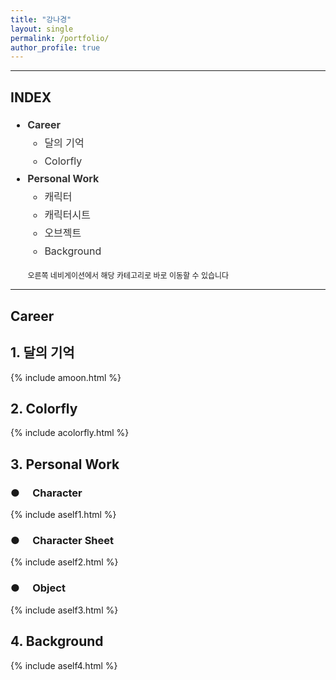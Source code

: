 ```yaml
---
title: "강나경"
layout: single
permalink: /portfolio/
author_profile: true
---
```

<style>
  .index-links a {
    text-decoration: none;
    color: #333; /* 기본 글자색 */
    transition: color 0.3s ease; /* 부드럽게 색 변환 */
  }

  .index-links a:hover {
    text-decoration: underline;
    color: 	#7e57c2; /* 원하는 색으로 변경 */
  }
</style>

<style>
  .side-nav {
    position: fixed;
    top: 180px;
    right: 0;
    width: 20px;
    height: 200px;
    background-color: rgba(255, 255, 255, 0.9);
    border-left: 5px solid #ddd;
    transition: width 0.3s ease;
    overflow: hidden;
    z-index: 9999;
    padding: 10px 0;
  }

  .side-nav:hover {
    width: 180px; /* 커졌을 때 너비 */
    height: auto;
    padding: 10px 15px;
    box-shadow: -2px 2px 8px rgba(0, 0, 0, 0.15);
  }

  .side-nav a {
    display: block;
    color: #333;
    text-decoration: none;
    margin-bottom: 8px;
    font-size: 14px;
    white-space: nowrap;
    opacity: 0;
    transition: opacity 0.2s ease 0.2s;
  }

  .side-nav:hover a {
    opacity: 1;
  }

  .side-nav strong {
    display: block;
    margin-top: 10px;
    font-weight: bold;
    opacity: 0;
    transition: opacity 0.2s ease 0.2s;
  }

  .side-nav:hover strong {
    opacity: 1;
  }

  @media (max-width: 1000px) {
    .side-nav {
      display: none;
    }
  }
</style>

<!-- 고정 네비게이터 HTML -->
<div class="side-nav">
  <strong><a href="#ca">Career</a></strong>
  <a href="#dal">달의 기억</a>
  <a href="#color">Colorfly</a>
  <br><strong><a href="#wo">Personal Work</a></strong>
  <a href="#cha">캐릭터</a>
  <a href="#sheet">캐릭터시트</a>
  <a href="#object">오브젝트</a>
  <a href="#etc">Background</a>
</div>

----------------------------------------------
<h2>INDEX</h2>
<div class="index-links">
<ul style="font-size: 16px; line-height: 1.8;">
  <li><strong><a href="#ca">Career</a></strong>
    <ul>
      <li><a href="#dal">달의 기억</a></li>
      <li><a href="#color">Colorfly</a></li>
    </ul>
  </li>
  <li><strong><a href="#wo">Personal Work</a></strong>
    <ul>
      <li><a href="#cha">캐릭터</a></li>
      <li><a href="#sheet">캐릭터시트</a></li>
      <li><a href="#object">오브젝트</a></li>
      <li><a href="#etc">Background</a>
    </ul>
  </li>
</div>

<div style="font-size:12px;">
&emsp;&emsp; 오른쪽 네비게이션에서 해당 카테고리로 바로 이동할 수 있습니다
</div>


<hr>

<!-- Career Section -->      
<h2 id="ca">Career</h2>

<!-- 모달 구조 -->
<div id="imgModal" style="display: none; position: fixed; z-index: 9999; padding-top: 80px; left: 0; top: 0; width: 100%; height: 100%; overflow: auto; background-color: rgba(0,0,0,0.9);">
  <span id="modalClose" style="position: absolute; top: 20px; right: 35px; color: #fff; font-size: 40px; font-weight: bold; cursor: pointer;">&times;</span>
  <img id="modalImage" style="margin: 40px auto; display: block; max-width: 100%; max-height: 100%;">
</div>



<h2 id="dal">1. 달의 기억</h2>

{% include amoon.html %}

<h2 id="color">2. Colorfly</h2>

{% include acolorfly.html %}

<h2 id="wo">3. Personal Work</h2>

<h3 id="cha">● &emsp;Character</h3>

{% include aself1.html %}

<h3 id="sheet">● &emsp;Character Sheet</h3>

{% include aself2.html %}

<h3 id="object">● &emsp;Object</h3>

{% include aself3.html %}

<h2 id="etc">4. Background</h2>

{% include aself4.html %}

<!-- 모달 창 구조 -->
<div id="imgModal" style="display: none; position: fixed; z-index: 9999; padding-top: 60px; left: 0; top: 0; width: 100%; height: 100%; overflow: auto; background-color: rgba(0,0,0,0.9);">
  <span id="modalClose" style="position: absolute; top: 20px; right: 35px; color: #fff; font-size: 40px; font-weight: bold; cursor: pointer;">&times;</span>
  <img id="modalImage" style="margin: auto; display: block; max-width: 80%; max-height: 80%;">
</div>

<script>
document.addEventListener("DOMContentLoaded", function() {
  const modal = document.getElementById('imgModal');
  const modalImg = document.getElementById('modalImage');
  const closeBtn = document.getElementById('modalClose');

  document.querySelectorAll("img").forEach(img => {
    img.style.cursor = "zoom-in";
    img.addEventListener("click", () => {
      modal.style.display = "block";
      modalImg.src = img.src;
      modalImg.alt = img.alt;
    });
  });

  closeBtn.addEventListener("click", () => {
    modal.style.display = "none";
  });

  window.addEventListener("click", (event) => {
    if (event.target === modal) {
      modal.style.display = "none";
    }
  });
});
</script>
